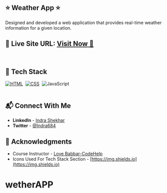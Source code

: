 ## ⭐ Weather App ⭐

Designed and developed a web application that provides real-time weather information for a given location.

## 📌 **Live Site URL:** <a href="https://indra-s.github.io/Weather-App/">**Visit Now** 🚀</a>

<br>

## 📌 Tech Stack

[![HTML](https://img.shields.io/badge/html5%20-%23E34F26.svg?&style=for-the-badge&logo=html5&logoColor=white)](https://github.com/Indra-S)&nbsp;
[![CSS](https://img.shields.io/badge/css3%20-%231572B6.svg?&style=for-the-badge&logo=css3&logoColor=white)](https://github.com/Indra-S)&nbsp;
<img alt="JavaScript" src="https://img.shields.io/badge/javascript-%23323330.svg?style=for-the-badge&logo=javascript&logoColor=%23F7DF1E"/> 
<br>
<br>

## 📬 Connect With Me

- **LinkedIn** - [Indra Shekhar](https://www.linkedin.com/in/indra-shekhar/)
- **Twitter** - [@Indra684](https://twitter.com/Indra684)

## 📌 Acknowledgments

- Course Instructor - [Love Babbar-CodeHelp](https://www.linkedin.com/in/love-babbar-38ab2887/)
- Icons Used For Tech Stack Section - [https://img.shields.io](https://img.shields.io)

# wetherAPP

